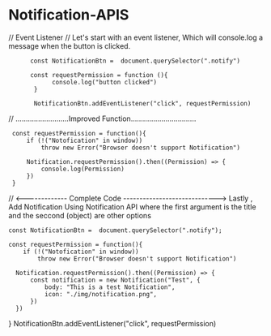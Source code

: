 # Notification-APIS
// Event Listener
// Let's start with an event listener, Which will console.log a message when the button is clicked.

          const NotificationBtn =  document.querySelector(".notify")

          const requestPermission = function (){
                console.log("button clicked")
           }

           NotificationBtn.addEventListener("click", requestPermission)

// ..........................Improved Function................................

     const requestPermission = function(){
         if (!("Notofication" in window))
             throw new Error("Browser doesn't support Notification")

         Notification.requestPermission().then((Permission) => {
             console.log(Permission)
         })
     }

//  <------------- Complete Code ----------------------------->
Lastly , Add Notification Using Notification API where the first argument is the title and the seccond (object) are other options

    const NotificationBtn =  document.querySelector(".notify");

    const requestPermission = function(){
        if (!("Notofication" in window))
            throw new Error("Browser doesn't support Notification")

      Notification.requestPermission().then((Permission) => {
          const notification = new Notification("Test", {
              body: "This is a test Notification",
              icon: "./img/notification.png",            
          })
      })
  }
  NotificationBtn.addEventListener("click", requestPermission)
